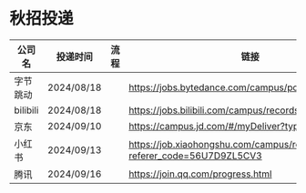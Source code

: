 # 秋招投递

| 公司名   | 投递时间   | 流程 | 链接                                                                |
| -------- | ---------- | ---- | ------------------------------------------------------------------- |
| 字节跳动 | 2024/08/18 |      | https://jobs.bytedance.com/campus/position/application              |
| bilibili | 2024/08/18 |      | https://jobs.bilibili.com/campus/records                            |
| 京东     | 2024/09/10 |      | https://campus.jd.com/#/myDeliver?type=present                      |
| 小红书   | 2024/09/13 |      | https://job.xiaohongshu.com/campus/record?referer_code=56U7D9ZL5CV3 |
| 腾讯     | 2024/09/16 |      | https://join.qq.com/progress.html                                   |
